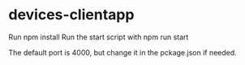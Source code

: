 # devices-clientapp

Run npm install
Run the start script with npm run start

The default port is 4000, but change it in the pckage.json if needed.
